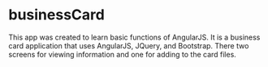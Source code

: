 # businessCard
This app was created to learn basic functions of AngularJS. It is a business card application that uses AngularJS, JQuery, and Bootstrap. There two screens for viewing information and one for adding to the card files. 



